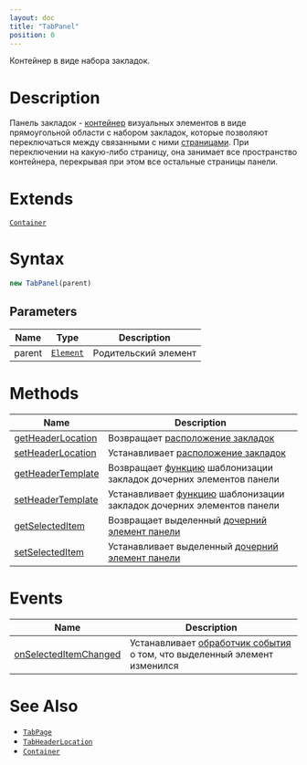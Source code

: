 ```yaml
---
layout: doc
title: "TabPanel"
position: 0
---
```


Контейнер в виде набора закладок.

# Description

Панель закладок - [контейнер](../../Core/Elements/Container/) визуальных элементов в виде прямоугольной
области с набором закладок, которые позволяют переключаться между связанными с ними [страницами](TabPage/).
При переключении на какую-либо страницу, она занимает все пространство контейнера, перекрывая при этом
все остальные страницы панели.

# Extends

[`Container`](../../Core/Elements/Container/)

# Syntax

```js
new TabPanel(parent)
```

## Parameters

|Name|Type|Description|
|----|----|-----------|
|parent|[`Element`](../../Core/Elements/Element)|Родительский элемент|

# Methods

|Name|Description|
|----|-----------|
|[getHeaderLocation](TabPanel.getHeaderLocation/)|Возвращает [расположение закладок](TabHeaderLocation/)|
|[setHeaderLocation](TabPanel.setHeaderLocation/)|Устанавливает [расположение закладок](TabHeaderLocation/)|
|[getHeaderTemplate](TabPanel.getHeaderTemplate/)|Возвращает [функцию](../../Core/Script/) шаблонизации закладок дочерних элементов панели|
|[setHeaderTemplate](TabPanel.setHeaderTemplate/)|Устанавливает [функцию](../../Core/Script/) шаблонизации закладок дочерних элементов панели|
|[getSelectedItem](TabPanel.getSelectedItem/)|Возвращает выделенный [дочерний элемент панели](TabPage/)|
|[setSelectedItem](TabPanel.setSelectedItem/)|Устанавливает выделенный [дочерний элемент панели](TabPage/)|

# Events

|Name|Description|
|----|-----------|
|[onSelectedItemChanged](TabPanel.onSelectedItemChanged/)|Устанавливает [обработчик события](../../Core/Script/) о том, что выделенный элемент изменился|

# See Also

* [`TabPage`](TabPage/)
* [`TabHeaderLocation`](TabHeaderLocation/)
* [`Container`](../../Core/Elements/Container/)
